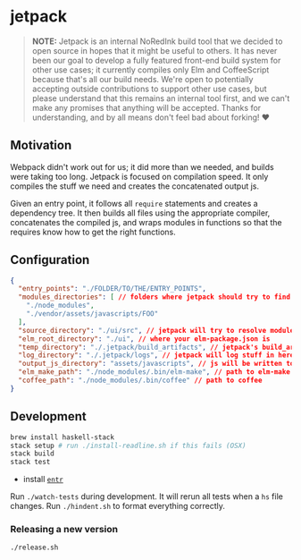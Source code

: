 jetpack
=======

> **NOTE:** Jetpack is an internal NoRedInk build tool that we decided to open source in hopes that it might be useful to others. It has never been our goal to develop a fully featured front-end build system for other use cases; it currently compiles only Elm and CoffeeScript because that's all our build needs. We're open to potentially accepting outside contributions to support other use cases, but please understand that this remains an internal tool first, and we can't make any promises that anything will be accepted. Thanks for understanding, and by all means don't feel bad about forking! ❤️

Motivation
----------

Webpack didn't work out for us; it did more than we needed, and builds were taking too long.
Jetpack is focused on compilation speed. It only compiles the stuff we need and creates the concatenated output js.

Given an entry point, it follows all `require` statements and creates a dependency tree. It then builds all files using the appropriate compiler, concatenates the compiled js, and wraps modules in functions so that the requires know how to get the right functions.


Configuration
-------------

```json
{
  "entry_points": "./FOLDER/TO/THE/ENTRY_POINTS",
  "modules_directories": [ // folders where jetpack should try to find modules
    "./node_modules",
    "./vendor/assets/javascripts/FOO"
  ],
  "source_directory": "./ui/src", // jetpack will try to resolve modules in source_directory before checking in modules_directories
  "elm_root_directory": "./ui", // where your elm-package.json is
  "temp_directory": "./.jetpack/build_artifacts", // jetpack's build_artifacts will be here
  "log_directory": "./.jetpack/logs", // jetpack will log stuff in here
  "output_js_directory": "assets/javascripts", // js will be written to this folder
  "elm_make_path": "./node_modules/.bin/elm-make", // path to elm-make
  "coffee_path": "./node_modules/.bin/coffee" // path to coffee
}
```

## Development

```bash
brew install haskell-stack
stack setup # run ./install-readline.sh if this fails (OSX)
stack build
stack test
```

* install [`entr`](http://entrproject.org/)

Run `./watch-tests` during development. It will rerun all tests when a `hs` file changes.
Run `./hindent.sh` to format everything correctly.

### Releasing a new version

```bash
./release.sh
```
